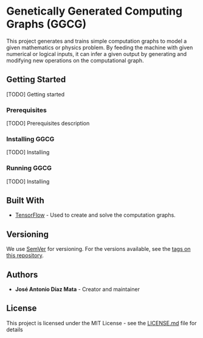 # Genetically Generated Computing Graphs (GGCG)

This project generates and trains simple computation graphs to model a given mathematics or physics problem. By feeding the machine with given numerical or logical inputs, it can infer a given output by generating and modifying new operations on the computational graph.

## Getting Started

[TODO] Getting started

### Prerequisites

[TODO] Prerequisites description

### Installing GGCG

[TODO] Installing

### Running GGCG

[TODO] Installing

## Built With

* [TensorFlow](https://www.tensorflow.org/) - Used to create and solve the computation graphs.

## Versioning

We use [SemVer](http://semver.org/) for versioning. For the versions available, see the [tags on this repository](https://github.com/your/project/tags). 

## Authors

* **José Antonio Díaz Mata** - Creator and maintainer

## License

This project is licensed under the MIT License - see the [LICENSE.md](LICENSE.md) file for details
